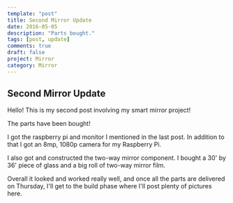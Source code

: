 ```yaml
---
template: "post"
title: Second Mirror Update
date: 2016-05-05
description: "Parts bought."
tags: [post, update]
comments: true
draft: false
project: Mirror
category: Mirror
---
```

## Second Mirror Update

Hello! This is my second post involving my smart mirror project!


The parts have been bought!


I got the raspberry pi and monitor I mentioned in the last post. In addition to that I got an 8mp, 1080p camera for my Raspberry Pi. 


I also got and constructed the two-way mirror component. I bought a 30' by 36' piece of glass and a big roll of two-way mirror film.


Overall it looked and worked really well, and once all the parts are delivered on Thursday, I'll get to the build phase where I'll post plenty of pictures here.